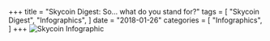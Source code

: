 +++
title = "Skycoin Digest: So… what do you stand for?"
tags = [
    "Skycoin Digest",
    "Infographics",
]
date = "2018-01-26"
categories = [
    "Infographics",
]
+++
![Skycoin Infographic](/img/1000_What_do_you_stand_for.png)
